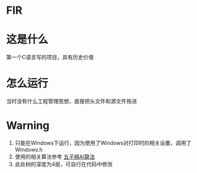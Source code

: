 # FIR
# 这是什么
第一个C语言写的项目，具有历史价值
# 怎么运行
当时没有什么工程管理思想，直接把头文件和源文件拖进
# Warning
1. 只能在Windows下运行，因为使用了Windows对打印时的相关设置，调用了Windows.h
2. 使用的相关算法参考 [五子棋AI算法](https://blog.csdn.net/lihongxun945/category_6089493.html)
3. 此处树的深度为4层，可自行在代码中修改

